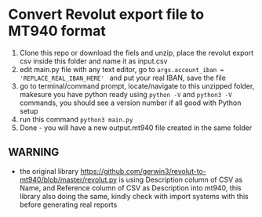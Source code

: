 # Convert Revolut export file to MT940 format

1. Clone this repo or download the fiels and unzip, place the revolut export csv inside this folder and name it as input.csv
2. edit main.py file with any text editor, go to 
    ```args.account_iban = 'REPLACE_REAL_IBAN_HERE' ```
    and put your real IBAN, save the file
3. go to terminal/command prompt, locate/navigate to this unzipped folder, makesure you have python ready using ```python -V``` and ```python3 -V``` commands, you should see a version number if all good with Python setup 
4. run this command ```python3 main.py```
5. Done - you will have a new output.mt940 file created in the same folder

## WARNING

* the original library https://github.com/gerwin3/revolut-to-mt940/blob/master/revolut.py is using Description column of CSV as Name, and Reference column of CSV as Description into mt940, this library also doing the same, kindly check with import systems with this before generating real reports
